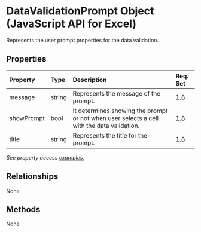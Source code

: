 # DataValidationPrompt Object (JavaScript API for Excel)

Represents the user prompt properties for the data validation.

## Properties

| Property	   | Type	|Description| Req. Set|
|:---------------|:--------|:----------|:----|
|message|string|Represents the message of the prompt.|[1.8](../requirement-sets/excel-api-requirement-sets.md)|
|showPrompt|bool|It determines showing the prompt or not when user selects a cell with the data validation.|[1.8](../requirement-sets/excel-api-requirement-sets.md)|
|title|string|Represents the title for the prompt.|[1.8](../requirement-sets/excel-api-requirement-sets.md)|

_See property access [examples.](#property-access-examples)_

## Relationships
None


## Methods
None

